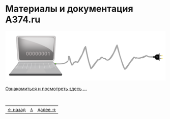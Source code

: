 # Материалы и документация **А374.ru**

![img](docs/assets/svg/comp.svg)

[Ознакомиться и посмотреть здесь …](https://docs.a374.ru/navi-page)

<!--ystm_start-->
<br>

 |||| 
 |:---|:---:|---:| 
 [← назад](#)|[ 🔝 ](#)|[далее →](docs/readme.md) 

 <br>
<!--ystm_end-->